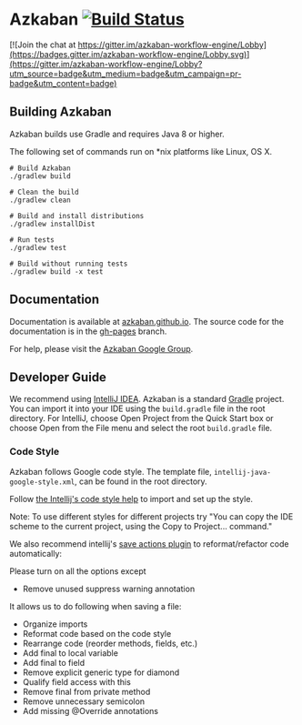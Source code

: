 # Azkaban [![Build Status](http://img.shields.io/travis/azkaban/azkaban.svg?style=flat)](https://travis-ci.org/azkaban/azkaban)

[![Join the chat at https://gitter.im/azkaban-workflow-engine/Lobby](https://badges.gitter.im/azkaban-workflow-engine/Lobby.svg)](https://gitter.im/azkaban-workflow-engine/Lobby?utm_source=badge&utm_medium=badge&utm_campaign=pr-badge&utm_content=badge)

## Building Azkaban
Azkaban builds use Gradle and requires Java 8 or higher.

The following set of commands run on *nix platforms like Linux, OS X.

```
# Build Azkaban
./gradlew build

# Clean the build
./gradlew clean

# Build and install distributions
./gradlew installDist

# Run tests
./gradlew test

# Build without running tests
./gradlew build -x test
```

## Documentation
Documentation is available at [azkaban.github.io](http://azkaban.github.io). 
The source code for the documentation is in the [gh-pages](https://github.com/azkaban/azkaban/tree/gh-pages) branch.

For help, please visit the [Azkaban Google Group](https://groups.google.com/forum/?fromgroups#!forum/azkaban-dev).

## Developer Guide
We recommend using [IntelliJ IDEA](https://www.jetbrains.com/idea/). Azkaban is a standard [Gradle](https://gradle.org/) 
project. You can import it into your IDE using the `build.gradle` file in the root directory. For IntelliJ, choose Open 
Project from the Quick Start box or choose Open from the File menu and select the root `build.gradle` file.

### Code Style
Azkaban follows Google code style. The template file, `intellij-java-google-style.xml`, can be found in the root 
directory.

Follow [the Intellij's code style help](https://www.jetbrains.com/help/idea/2017.1/code-style.html) 
to import and set up the style.
 
Note: 
To use different styles for different projects try
 "You can copy the IDE scheme to the current project, using the Copy to Project... command."


We also recommend 
intellij's [save actions plugin](https://github.com/dubreuia/intellij-plugin-save-actions) to 
reformat/refactor code automatically:

Please turn on all the options except 
  * Remove unused suppress warning annotation

It allows us to do following when saving a file:
* Organize imports
* Reformat code based on the code style
* Rearrange code (reorder methods, fields, etc.)
* Add final to local variable
* Add final to field
* Remove explicit generic type for diamond
* Qualify field access with this
* Remove final from private method
* Remove unnecessary semicolon
* Add missing @Override annotations
